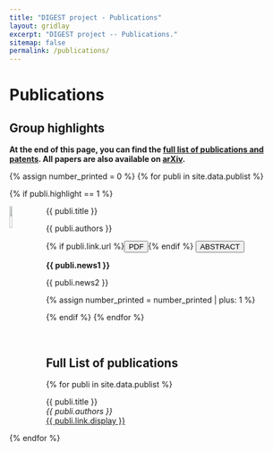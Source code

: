 ```yaml
---
title: "DIGEST project - Publications"
layout: gridlay
excerpt: "DIGEST project -- Publications."
sitemap: false
permalink: /publications/
---
```


# Publications

## Group highlights

**At the end of this page, you can find the [full list of publications and patents](#full-list-of-publications). All papers are also available on [arXiv](https://arxiv.org/search/?query=Howey+David&searchtype=author&abstracts=show&order=-announced_date_first&size=50).**

{% assign number_printed = 0 %}
{% for publi in site.data.publist %}

{% if publi.highlight == 1 %}


<div class="clearfix">
 <div class="well">
   <img src="{{ site.url }}{{ site.baseurl }}/images/pubpic/{{ publi.image }}" class="img-responsive" width="10%" style="float: left; margin-right: 15px;" />
  <pubtit>{{ publi.title }}</pubtit>
  <p>{{ publi.authors }}</p>
  {% if publi.link.url %}<a href="{{ publi.link.url }}" target="_blank"><button class="btn-pdf">PDF</button></a>{% endif %}
  <button class="btn-abstract" onclick="toggleAbstract('abstract{{ forloop.index }}')">ABSTRACT</button>
  <div id="abstract{{ forloop.index }}" class="abstract-content" style="display:none;">
    <p>{{ publi.description }}</p>
  </div>
  <p class="text-danger"><strong>{{ publi.news1 }}</strong></p>
  <p>{{ publi.news2 }}</p>
 </div>
</div>

{% assign number_printed = number_printed | plus: 1 %}

{% endif %}
{% endfor %}

<p> &nbsp; </p>

## Full List of publications

{% for publi in site.data.publist %}

  {{ publi.title }} <br />
  <em>{{ publi.authors }}</em><br /><a href="{{ publi.link.url }}">{{ publi.link.display }}</a>

{% endfor %}
